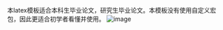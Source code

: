 本latex模板适合本科生毕业论文，研究生毕业论文。本模板没有使用自定义宏包，因此更适合初学者看懂并使用。
![image](https://github.com/user-attachments/assets/e51c786b-41b1-49dc-88a7-e47a1469cd4e)
